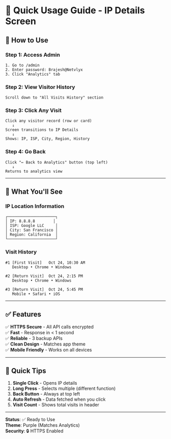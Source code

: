# 🚀 Quick Usage Guide - IP Details Screen

## 📱 How to Use

### Step 1: Access Admin
```
1. Go to /admin
2. Enter password: Brajesh@Netvlyx
3. Click "Analytics" tab
```

### Step 2: View Visitor History
```
Scroll down to "All Visits History" section
```

### Step 3: Click Any Visit
```
Click any visitor record (row or card)
   ↓
Screen transitions to IP Details
   ↓
Shows: IP, ISP, City, Region, History
```

### Step 4: Go Back
```
Click "← Back to Analytics" button (top left)
   ↓
Returns to analytics view
```

---

## 🎨 What You'll See

### IP Location Information
```
┌─────────────────────┐
│ IP: 8.8.8.8        │
│ ISP: Google LLC     │
│ City: San Francisco │
│ Region: California  │
└─────────────────────┘
```

### Visit History
```
#1 [First Visit]   Oct 24, 10:30 AM
   Desktop • Chrome • Windows

#2 [Return Visit]  Oct 24, 2:15 PM
   Desktop • Chrome • Windows

#3 [Return Visit]  Oct 24, 5:45 PM
   Mobile • Safari • iOS
```

---

## ✅ Features

✅ **HTTPS Secure** - All API calls encrypted  
✅ **Fast** - Response in < 1 second  
✅ **Reliable** - 3 backup APIs  
✅ **Clean Design** - Matches app theme  
✅ **Mobile Friendly** - Works on all devices  

---

## 🎯 Quick Tips

1. **Single Click** - Opens IP details
2. **Long Press** - Selects multiple (different function)
3. **Back Button** - Always at top left
4. **Auto Refresh** - Data fetched when you click
5. **Visit Count** - Shows total visits in header

---

**Status**: ✅ Ready to Use  
**Theme**: Purple (Matches Analytics)  
**Security**: 🔒 HTTPS Enabled
